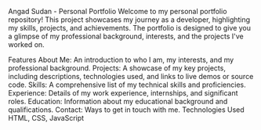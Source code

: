 Angad Sudan - Personal Portfolio
Welcome to my personal portfolio repository! This project showcases my journey as a developer, highlighting my skills, projects, and achievements. The portfolio is designed to give you a glimpse of my professional background, interests, and the projects I've worked on.

Features
About Me: An introduction to who I am, my interests, and my professional background.
Projects: A showcase of my key projects, including descriptions, technologies used, and links to live demos or source code.
Skills: A comprehensive list of my technical skills and proficiencies.
Experience: Details of my work experience, internships, and significant roles.
Education: Information about my educational background and qualifications.
Contact: Ways to get in touch with me.
Technologies Used
HTML, CSS, JavaScript
